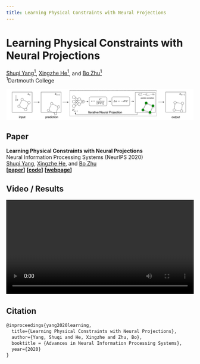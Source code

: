 ```yaml
---
title: Learning Physical Constraints with Neural Projections
--- 
```


# Learning Physical Constraints with Neural Projections

[Shuqi Yang<sup>1</sup>](https://y-sq.github.io/), [Xingzhe He<sup>1</sup>](https://xingzhehe.github.io/), and [Bo Zhu<sup>1</sup>](https://www.cs.dartmouth.edu/~bozhu/)  
<sup>1</sup>Dartmouth College

<img src="res/overview.png"/>

## Paper 
**Learning Physical Constraints with Neural Projections**  
Neural Information Processing Systems (NeurIPS 2020)  
[Shuqi Yang](https://y-sq.github.io/), [Xingzhe He](https://xingzhehe.github.io/), and [Bo Zhu](https://www.cs.dartmouth.edu/~bozhu/)  
**[[paper](https://arxiv.org/abs/2006.12745)]** **[[code](https://github.com/y-sq/neural_proj)]**  **[[webpage](https://y-sq.github.io/proj/neural_proj/)]**  


## Video / Results
<video src="https://www.cs.dartmouth.edu/~bozhu/videos/neural_projection.mp4" controls="controls" width="100%">Video: https://www.cs.dartmouth.edu/~bozhu/videos/neural_projection.mp4</video>


## Citation
```
@inproceedings{yang2020learning,
  title={Learning Physical Constraints with Neural Projections},
  author={Yang, Shuqi and He, Xingzhe and Zhu, Bo},
  booktitle = {Advances in Neural Information Processing Systems},
  year={2020}
}
```
